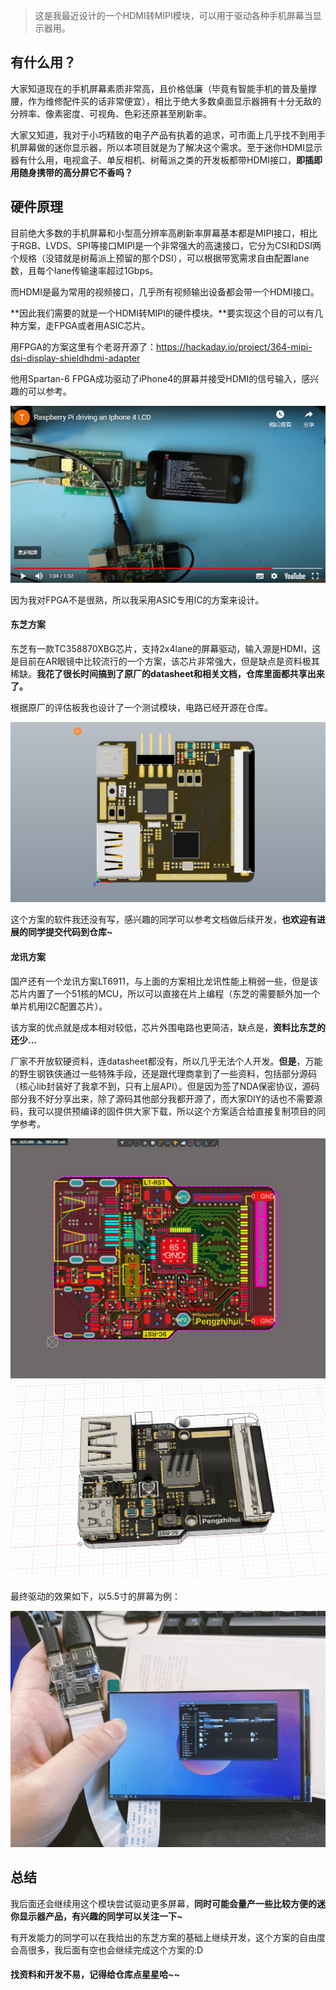 > 这是我最近设计的一个HDMI转MIPI模块，可以用于驱动各种手机屏幕当显示器用。

## 有什么用？

大家知道现在的手机屏幕素质非常高，且价格低廉（毕竟有智能手机的普及量撑腰，作为维修配件买的话非常便宜），相比于绝大多数桌面显示器拥有十分无敌的分辨率、像素密度、可视角、色彩还原甚至刷新率。

大家又知道，我对于小巧精致的电子产品有执着的追求，可市面上几乎找不到用手机屏幕做的迷你显示器，所以本项目就是为了解决这个需求。至于迷你HDMI显示器有什么用，电视盒子、单反相机、树莓派之类的开发板都带HDMI接口，**即插即用随身携带的高分屏它不香吗？**

## 硬件原理

目前绝大多数的手机屏幕和小型高分辨率高刷新率屏幕基本都是MIPI接口，相比于RGB、LVDS、SPI等接口MIPI是一个非常强大的高速接口，它分为CSI和DSI两个规格（没错就是树莓派上预留的那个DSI），可以根据带宽需求自由配置lane数，且每个lane传输速率超过1Gbps。

而HDMI是最为常用的视频接口，几乎所有视频输出设备都会带一个HDMI接口。

**因此我们需要的就是一个HDMI转MIPI的硬件模块。**要实现这个目的可以有几种方案，走FPGA或者用ASIC芯片。

用FPGA的方案这里有个老哥开源了：https://hackaday.io/project/364-mipi-dsi-display-shieldhdmi-adapter

他用Spartan-6 FPGA成功驱动了iPhone4的屏幕并接受HDMI的信号输入，感兴趣的可以参考。

![](/4.Docs/images/1.jpg)

因为我对FPGA不是很熟，所以我采用ASIC专用IC的方案来设计。

#### 东芝方案

东芝有一款TC358870XBG芯片，支持2x4lane的屏幕驱动，输入源是HDMI，这是目前在AR眼镜中比较流行的一个方案，该芯片非常强大，但是缺点是资料极其稀缺。**我花了很长时间搞到了原厂的datasheet和相关文档，仓库里面都共享出来了。**

根据原厂的评估板我也设计了一个测试模块，电路已经开源在仓库。

![](/4.Docs/images/2.jpg)



这个方案的软件我还没有写，感兴趣的同学可以参考文档做后续开发，**也欢迎有进展的同学提交代码到仓库~**

#### 龙讯方案

国产还有一个龙讯方案LT6911，与上面的方案相比龙讯性能上稍弱一些，但是该芯片内置了一个51核的MCU，所以可以直接在片上编程（东芝的需要额外加一个单片机用I2C配置芯片）。

该方案的优点就是成本相对较低，芯片外围电路也更简洁，缺点是，**资料比东芝的还少...**

厂家不开放软硬资料，连datasheet都没有，所以几乎无法个人开发。**但是**，万能的野生钢铁侠通过一些特殊手段，还是跟代理商拿到了一些资料，包括部分源码（核心lib封装好了我拿不到，只有上层API）。但是因为签了NDA保密协议，源码部分我不好分享出来，除了源码其他部分我都开源了，而大家DIY的话也不需要源码，我可以提供预编译的固件供大家下载，所以这个方案适合给直接复制项目的同学参考。



![](/4.Docs/images/3.jpg)![](/4.Docs/images/4.jpg)

最终驱动的效果如下，以5.5寸的屏幕为例：

![](/4.Docs/images/5.jpg)

## 总结

我后面还会继续用这个模块尝试驱动更多屏幕，**同时可能会量产一些比较方便的迷你显示器产品，有兴趣的同学可以关注一下~**

有开发能力的同学可以在我给出的东芝方案的基础上继续开发，这个方案的自由度会高很多，我后面有空也会继续完成这个方案的:D

#### 找资料和开发不易，记得给仓库点星星哈~~
